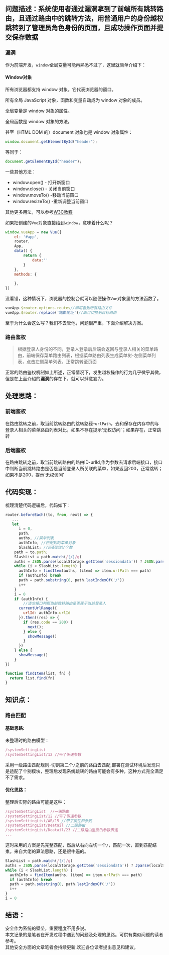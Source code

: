 ## 问题描述：系统使用者通过漏洞拿到了前端所有跳转路由，且通过路由中的跳转方法，用普通用户的身份越权跳转到了管理员角色身份的页面，且成功操作页面并提交保存数据
### 漏洞  
作为前端开发，`window`全局变量可能再熟悉不过了，这里就简单介绍下：  
#### Window对象  
所有浏览器都支持 window 对象。它代表浏览器的窗口。

所有全局 JavaScript 对象，函数和变量自动成为 window 对象的成员。

全局变量是 window 对象的属性。

全局函数是 window 对象的方法。

甚至（HTML DOM 的）document 对象也是 window 对象属性：  
```js
window.document.getElementById("header");
```
等同于：  
```js
document.getElementById("header");
```
一些其他方法：  
* window.open() - 打开新窗口  
* window.close() - 关闭当前窗口  
* window.moveTo() -移动当前窗口  
* window.resizeTo() -重新调整当前窗口

其他更多用法，可以参考[W3C教程](https://www.w3school.com.cn/js/js_window.asp)  

如果把创建的`Vue`对象直接给到`window`，意味着什么呢？  
```js
window.vueApp = new Vue({
    el: '#app',
    router,
    App,
    data() {
        return {
            data:''
        }
    },
    methods: {
       
    },
})
```
没看错，这种情况下，浏览器的控制台就可以随便操作`Vue`对象里的方法函数了。  
```js
vueApp.$router.options.routes//即可看到所有路由文件
vueApp.$router.replace('路由地址')//即可切换到目标路由
```
至于为什么会这么写？我们不去管他，问题很严重，下面介绍解决方案。
### 路由鉴权
>根据登录人身份的不同，登录人登录后后端会返回与登录人相关的菜单路由，前端保存菜单路由列表，根据菜单路由列表生成菜单树-左侧菜单列表，点击左侧菜单列表，正常跳转至页面

正常的路由鉴权机制如上所述，正常情况下，发生越权操作的行为几乎微乎其微，但是在上面介绍的**漏洞**的存在下，就可以肆意妄为。
## 处理思路：
### 前端鉴权
在路由跳转之前，取当前跳转路由的跳转路径-`urlPath`，去和保存在内存中的与登录人相关的菜单路由列表对比，如果不存在提示‘无权访问’；如果存在，正常跳转
### 后端鉴权
在路由跳转之前，取当前跳转路由的路由ID-urlId,作为参数去请求后端接口，接口中判断当前跳转路由是否是当前登录人所关联的菜单，如果返回200，正常跳转；如果不是200，提示‘无权访问’
## 代码实现：
梳理清楚代码逻辑后，代码如下：
```js
router.beforeEach((to, from, next) => {
   ...
   let
      i = 0,
      path,
      auths, //菜单列表    
      authInfo, //匹配到的菜单对象 
      SlashList; //匹配到的/个数
    path = to.path;
    SlashList = path.match(/[/]/g)
    auths = JSON.parse(localStorage.getItem('sessiondata')) ? JSON.parse(localStorage.getItem('sessiondata')).auths : [];
    while (i < SlashList.length) {
      authInfo = findItem(auths, (item) => item.urlPath === path)
      if (authInfo) break
      path = path.substring(0, path.lastIndexOf('/'))
      i++
    }
    i = 0
    if (authInfo) {
        //请求接口判断当前跳转路由是否属于当前登录人
      currentUrlRange({
        urlId: authInfo.urlId
      }).then((res) => {
        if (res.code == 200) {
          next();
        } else {
          showMessage()
        }
      })
    } else {
      showMessage()
    }
})

function findItem(list, fn) {
  return list.find(fn)
}
```
## 知识点：
### 路由匹配
#### 基础思路:
未整理时的路由模型：
```js
/systemSettingList
/systemSettingList/12 //带了传递参数
```
采用一级路由匹配规则-切割第二个`/`之前的路由去匹配,部署在测试环境后发现只是适配了个别模块，整理后发现系统跳转的路由可能会有多种，这种方式完全满足不了需求。  
#### 优化思路：  
整理后实际的路由可能是这种：  
```js
/systemSettingList  //一级路由
/systemSettingList/12 //带了传递参数
/systemSettingList/AB/15 //带了属性和参数
/systemSettingList/Deatail //二级路由
/systemSettingList/Deatail/23 //二级路由里面的参数传递
...
```
这时采用的方案是先完整匹配，然后从右向左切一个`/`，匹配一次，直到匹配结束。来自大佬的算法思路，还是很牛逼的。
```js
SlashList = path.match(/[/]/g)
auths = JSON.parse(localStorage.getItem('sessiondata')) ? Jparse(localStorage.getItem('sessiondata')).auths : [];
while (i < SlashList.length) {
  authInfo = findItem(auths, (item) => item.urlPath === path)
  if (authInfo) break
  path = path.substring(0, path.lastIndexOf('/'))
  i++
}
i = 0
```
## 结语：
 安全作为系统的壁垒，重要程度不用多说。  
 本文记录的是笔者在开发过程中遇到的问题及处理的思路。可供有类似问题的读者参考。   
 其他安全方面的文章笔者会持续更新,欢迎各位读者提出意见和建议。

